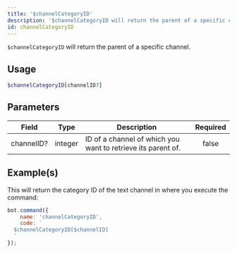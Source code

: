 ```yaml
---
title: '$channelCategoryID'
description: '$channelCategoryID will return the parent of a specific channel.'
id: channelCategoryID
---
```


`$channelCategoryID` will return the parent of a specific channel.

## Usage

```php
$channelCategoryID[channelID?]
```

## Parameters

| Field      | Type    | Description                                                  | Required |
| ---------- | ------- | ------------------------------------------------------------ |:--------:|
| channelID? | integer | ID of a channel of which you want to retrieve its parent of. |  false   |

## Example(s)

This will return the category ID of the text channel in where you execute the command:

```javascript
bot.command({
    name: 'channelCategoryID',
    code: `
  $channelCategoryID[$channelID]
  `
});
```